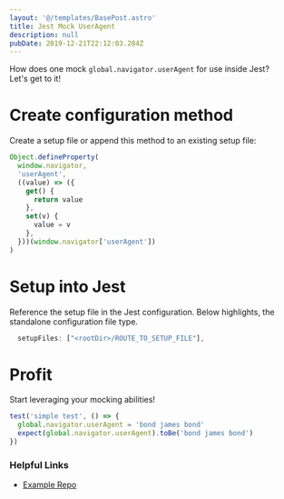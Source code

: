 ```yaml
---
layout: '@/templates/BasePost.astro'
title: Jest Mock UserAgent
description: null
pubDate: 2019-12-21T22:12:03.284Z
---
```


How does one mock `global.navigator.userAgent` for use inside Jest? <br /> Let's get to it!

# Create configuration method

Create a setup file or append this method to an existing setup file:

```javascript
Object.defineProperty(
  window.navigator,
  'userAgent',
  ((value) => ({
    get() {
      return value
    },
    set(v) {
      value = v
    },
  }))(window.navigator['userAgent'])
)
```

# Setup into Jest

Reference the setup file in the Jest configuration. Below highlights, the standalone configuration file type.

```javascript
  setupFiles: ["<rootDir>/ROUTE_TO_SETUP_FILE"],
```

# Profit

Start leveraging your mocking abilities!

```javascript
test('simple test', () => {
  global.navigator.userAgent = 'bond james bond'
  expect(global.navigator.userAgent).toBe('bond james bond')
})
```

### Helpful Links

- [Example Repo](https://github.com/dmhalejr/jest-user-agent-mock-example)